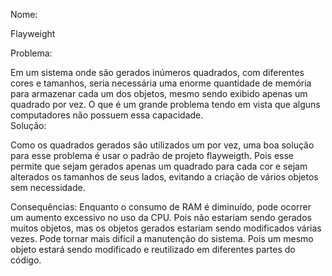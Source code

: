 Nome:

Flayweight

Problema:

Em um sistema onde são gerados inúmeros quadrados, com diferentes cores e tamanhos, seria necessária uma enorme quantidade de memória para armazenar cada um dos objetos, mesmo sendo exibido apenas um quadrado por vez. O que é um grande problema tendo em vista que alguns computadores não possuem essa capacidade.  
Solução:

Como os quadrados gerados são utilizados um por vez, uma boa solução para esse problema é usar o padrão de projeto flayweigth. Pois esse permite que sejam gerados apenas um quadrado para cada cor e sejam alterados os tamanhos de seus lados, evitando a criação de vários objetos sem necessidade.

Consequências:
Enquanto o consumo de RAM é diminuído, pode ocorrer um aumento excessivo no uso da CPU. Pois não estariam sendo gerados muitos objetos, mas os objetos gerados estariam sendo modificados várias vezes.
Pode tornar mais difícil a manutenção do sistema. Pois um mesmo objeto estará sendo modificado e reutilizado em diferentes partes do código.
